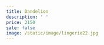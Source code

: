 ```yaml
---
title: Dandelion
description: ' '
price: 2150
sale: false
image: /static/image/lingerie22.jpg
---
```


